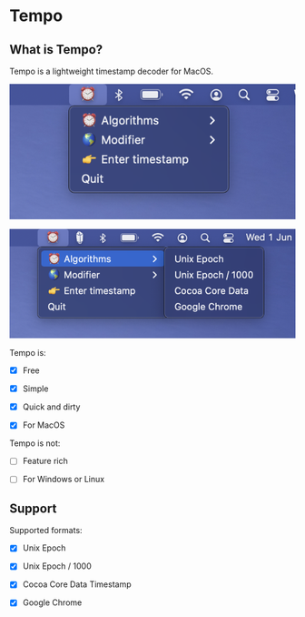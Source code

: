 Tempo
=====

What is Tempo?
--------------

Tempo is a lightweight timestamp decoder for MacOS.

![Main Menu](Screenshot-1.png)

![Algorithms Menu](Screenshot-2.png)

Tempo is:

- [x] Free

- [x] Simple

- [x] Quick and dirty

- [x] For MacOS

Tempo is not:

- [ ] Feature rich

- [ ] For Windows or Linux

Support
-------

Supported formats:

- [x] Unix Epoch

- [x] Unix Epoch / 1000

- [x] Cocoa Core Data Timestamp

- [x] Google Chrome
